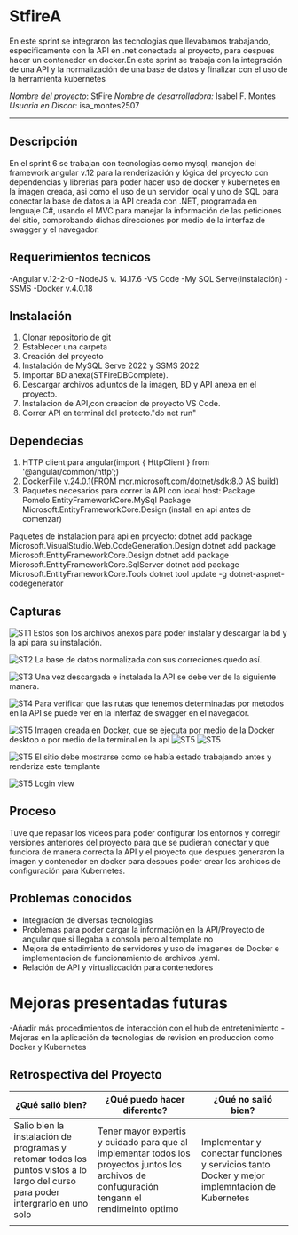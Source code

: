 # StfireA

En este sprint se integraron las tecnologias que llevabamos trabajando, especificamente con la API en .net conectada al proyecto, para despues hacer un contenedor en docker.En este sprint se trabaja con la integración de una API y la normalización de una base de datos y finalizar con el uso de la herramienta kubernetes

*Nombre del proyecto*: StFire
*Nombre de desarrolladora:* Isabel F. Montes
*Usuaria en Discor*: isa_montes2507

---

## Descripción
En el sprint 6 se trabajan con tecnologias como mysql, manejon del framework angular v.12 para la renderización y lógica del proyecto con dependencias y librerias para poder hacer uso de docker y kubernetes en la imagen creada, asi como el uso de un servidor local y uno de SQL para conectar la base de datos a la API creada con .NET, programada en lenguaje C#, usando el MVC para manejar la información de las peticiones del sitio, comprobando dichas direcciones por medio de la interfaz de swagger y el navegador. 


## Requerimientos tecnicos

-Angular v.12-2-0
-NodeJS v. 14.17.6
-VS Code
-My SQL Serve(instalación)
-SSMS
-Docker v.4.0.18

## Instalación

1. Clonar repositorio de git
2. Establecer una carpeta 
3. Creación del proyecto
5. Instalación de MySQL Serve 2022 y SSMS 2022
6. Importar BD anexa(STFireDBComplete).
7. Descargar archivos adjuntos de la imagen, BD y API anexa en el proyecto. 
8. Instalacion de API,con creacion de proyecto VS  Code. 
9. Correr API en terminal del protecto."do net run"

## Dependecias

1. HTTP client para angular(import { HttpClient } from '@angular/common/http';)
2. DockerFile v.24.0.1(FROM mcr.microsoft.com/dotnet/sdk:8.0 AS build)
3. Paquetes necesarios para correr la API con local host: 
Package Pomelo.EntityFrameworkCore.MySql
Package Microsoft.EntityFrameworkCore.Design
(install en api antes de comenzar)

Paquetes de instalacion para api en proyecto:
dotnet add package Microsoft.VisualStudio.Web.CodeGeneration.Design
dotnet add package Microsoft.EntityFrameworkCore.Design
dotnet add package Microsoft.EntityFrameworkCore.SqlServer
dotnet add package Microsoft.EntityFrameworkCore.Tools
dotnet tool update -g dotnet-aspnet-codegenerator


## Capturas

![ST1](./capturas/imagenes/1SP6.jpg)
Estos son los archivos anexos para poder instalar y descargar la bd y la api para su instalación. 

![ST2](./capturas/imagenes/2SP6.jpg)
La base de datos normalizada con sus correciones quedo así.

![ST3](./capturas/imagenes/3SP6.jpg)
Una vez descargada e instalada la API se debe ver de la siguiente manera. 

![ST4](./capturas/imagenes/4SP6.jpg)
Para verificar que las rutas que tenemos determinadas por metodos en la API se puede ver en la interfaz de swagger en el navegador.

![ST5](./capturas/imagenes/7SP6.jpg)
Imagen creada en Docker, que se ejecuta por medio de la Docker desktop o por medio de la terminal en la api
![ST5](./capturas/imagenes/8SP6.jpg)
![ST5](./capturas/imagenes/9SP6.jpg)

![ST5](./capturas/imagenes/5SP6.jpg)
El sitio debe mostrarse como se había estado trabajando antes y renderiza este templante

![ST5](./capturas/imagenes/6SP6.jpg)
Login view


## Proceso

Tuve que repasar los videos para poder configurar los entornos y corregir versiones anteriores del proyecto para que se pudieran conectar y que funciora de manera correcta la API y el proyecto que despues generaron la imagen y contenedor en docker para despues poder crear los archicos de configuración para Kubernetes. 

## Problemas conocidos

- Integracíon de diversas tecnologias
- Problemas para poder cargar la información en la API/Proyecto de angular que si llegaba a consola pero al template no
- Mejora de entedimiento de servidores y uso de imagenes de Docker e implementación de funcionamiento de archivos .yaml.  
- Relación de API y virtualizcación para contenedores 

# Mejoras presentadas futuras
-Añadir más procedimientos de interacción con el hub de entretenimiento
-Mejoras en la aplicación de tecnologias de revision en produccion como Docker y Kubernetes

## Retrospectiva del Proyecto

| ¿Qué salió bien? | ¿Qué puedo hacer diferente? | ¿Qué no salió bien? |
|------------------|-----------------------------|---------------------|
| Salio bien la instalación de programas y retomar todos los puntos vistos a lo largo del curso para poder intergrarlo en uno solo | Tener mayor expertis y cuidado para que al implementar todos los proyectos juntos los archivos de confuguración tengann el rendimeinto optimo| Implementar y conectar funciones y servicios tanto Docker y mejor implemntación de Kubernetes   
|                  |                             |                     |







